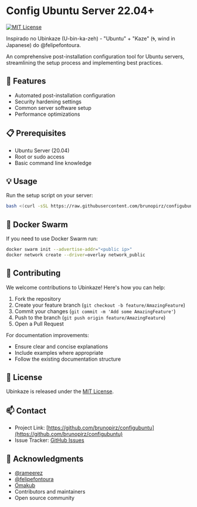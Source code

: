 # Config Ubuntu Server 22.04+

[![MIT License](https://img.shields.io/badge/License-MIT-green.svg)](https://opensource.org/licenses/MIT)

Inspirado no Ubinkaze (U-bin-ka-zeh) - "Ubuntu" + "Kaze" (🌀, wind in Japanese) do @felipefontoura.

An comprehensive post-installation configuration tool for Ubuntu servers, streamlining the setup process and implementing best practices.

## 🚀 Features

- Automated post-installation configuration
- Security hardening settings
- Common server software setup
- Performance optimizations

## 📋 Prerequisites

- Ubuntu Server (20.04)
- Root or sudo access
- Basic command line knowledge

## 💡 Usage

Run the setup script on your server:

```bash
bash <(curl -sSL https://raw.githubusercontent.com/brunopirz/configubuntu/stable/boot.sh)
```

## 🐋 Docker Swarm

If you need to use Docker Swarm run:

```bash
docker swarm init --advertise-addr="<public ip>"
docker network create --driver=overlay network_public
```

## 🤝 Contributing

We welcome contributions to Ubinkaze! Here's how you can help:

1. Fork the repository
2. Create your feature branch (`git checkout -b feature/AmazingFeature`)
3. Commit your changes (`git commit -m 'Add some AmazingFeature'`)
4. Push to the branch (`git push origin feature/AmazingFeature`)
5. Open a Pull Request

For documentation improvements:

- Ensure clear and concise explanations
- Include examples where appropriate
- Follow the existing documentation structure

## 📝 License

Ubinkaze is released under the [MIT License](https://opensource.org/licenses/MIT).

## 📫 Contact

- Project Link: [https://github.com/brunopirz/configubuntu](https://github.com/brunopirz/configubuntu)
- Issue Tracker: [GitHub Issues](https://github.com/brunopirz/configubuntu)

## 🙏 Acknowledgments

- [@rameerez](https://github.com/rameerez)
- [@felipefontoura](https://github.com/felipefontoura) 
- [Omakub](https://omakub.org/)
- Contributors and maintainers
- Open source community
